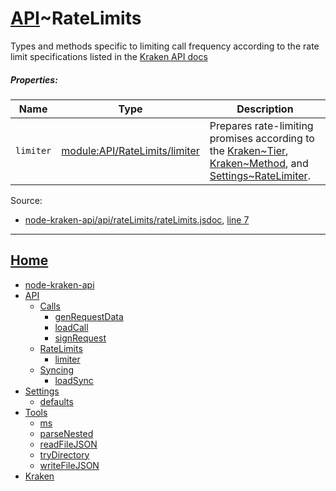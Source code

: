 # [API](https://github.com/jpcx/node-kraken-api/blob/develop/docs/namespaces/API.md)~RateLimits

Types and methods specific to limiting call frequency according to the rate limit specifications listed in the [Kraken API docs](https://www.kraken.com/help/api#api-call-rate-limit)

##### Properties:

| Name | Type | Description |
| --- | --- | --- |
| `limiter` | [module:API/RateLimits/limiter](https://github.com/jpcx/node-kraken-api/blob/develop/docs/modules/API/RateLimits/limiter.md) | Prepares rate-limiting promises according to the [Kraken~Tier](https://github.com/jpcx/node-kraken-api/blob/develop/docs/namespaces/Kraken.md#~Tier), [Kraken~Method](https://github.com/jpcx/node-kraken-api/blob/develop/docs/namespaces/Kraken.md#~Method), and [Settings~RateLimiter](https://github.com/jpcx/node-kraken-api/blob/develop/docs/namespaces/Settings.md#~RateLimiter). |

Source:

*   [node-kraken-api/api/rateLimits/rateLimits.jsdoc](https://github.com/jpcx/node-kraken-api/blob/develop/api/rateLimits/rateLimits.jsdoc), [line 7](https://github.com/jpcx/node-kraken-api/blob/develop/api/rateLimits/rateLimits.jsdoc#L7)

<hr>

## [Home](https://github.com/jpcx/node-kraken-api/blob/develop/README.md)
  + [node-kraken-api](https://github.com/jpcx/node-kraken-api/blob/develop/docs/modules/node-kraken-api.md)
  + [API](https://github.com/jpcx/node-kraken-api/blob/develop/docs/namespaces/API.md)
    + [Calls](https://github.com/jpcx/node-kraken-api/blob/develop/docs/namespaces/API/Calls.md)
      + [genRequestData](https://github.com/jpcx/node-kraken-api/blob/develop/docs/modules/API/Calls/genRequestData.md)
      + [loadCall](https://github.com/jpcx/node-kraken-api/blob/develop/docs/modules/API/Calls/loadCall.md)
      + [signRequest](https://github.com/jpcx/node-kraken-api/blob/develop/docs/modules/API/Calls/signRequest.md)
    + [RateLimits](https://github.com/jpcx/node-kraken-api/blob/develop/docs/namespaces/API/RateLimits.md)
      + [limiter](https://github.com/jpcx/node-kraken-api/blob/develop/docs/modules/API/RateLimits/limiter.md)
    + [Syncing](https://github.com/jpcx/node-kraken-api/blob/develop/docs/namespaces/API/Syncing.md)
      + [loadSync](https://github.com/jpcx/node-kraken-api/blob/develop/docs/modules/API/Syncing/loadSync.md)
  + [Settings](https://github.com/jpcx/node-kraken-api/blob/develop/docs/namespaces/Settings.md)
    + [defaults](https://github.com/jpcx/node-kraken-api/blob/develop/docs/modules/Settings/defaults.md)
  + [Tools](https://github.com/jpcx/node-kraken-api/blob/develop/docs/namespaces/Tools.md)
    + [ms](https://github.com/jpcx/node-kraken-api/blob/develop/docs/modules/Tools/ms.md)
    + [parseNested](https://github.com/jpcx/node-kraken-api/blob/develop/docs/modules/Tools/parseNested.md)
    + [readFileJSON](https://github.com/jpcx/node-kraken-api/blob/develop/docs/modules/Tools/readFileJSON.md)
    + [tryDirectory](https://github.com/jpcx/node-kraken-api/blob/develop/docs/modules/Tools/tryDirectory.md)
    + [writeFileJSON](https://github.com/jpcx/node-kraken-api/blob/develop/docs/modules/Tools/writeFileJSON.md)
  + [Kraken](https://github.com/jpcx/node-kraken-api/blob/develop/docs/namespaces/Kraken.md)